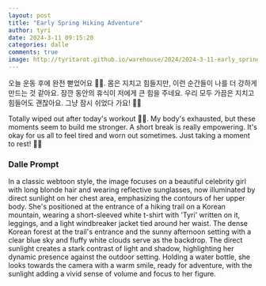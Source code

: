 ```yaml
---
layout: post
title: "Early Spring Hiking Adventure"
author: tyri
date: 2024-3-11 09:15:20
categories: dalle
comments: true
image: http://tyritarot.github.io/warehouse/2024/2024-3-11-early_spring_hiking_adventure_title.jpeg
---
```


오늘 운동 후에 완전 뻗었어요 🏋️‍♀️. 몸은 지치고 힘들지만, 이런 순간들이 나를 더 강하게 만드는 것 같아요. 잠깐 동안의 휴식이 저에게 큰 힘을 주네요. 우리 모두 가끔은 지치고 힘들어도 괜찮아요. 그냥 잠시 쉬었다 가요! 💪🍃

Totally wiped out after today's workout 🏋️‍♀️. My body's exhausted, but these moments seem to build me stronger. A short break is really empowering. It's okay for us all to feel tired and worn out sometimes. Just taking a moment to rest! 💪🍃

### Dalle Prompt

In a classic webtoon style, the image focuses on a beautiful celebrity girl with long blonde hair and wearing reflective sunglasses, now illuminated by direct sunlight on her chest area, emphasizing the contours of her upper body. She's positioned at the entrance of a hiking trail on a Korean mountain, wearing a short-sleeved white t-shirt with 'Tyri' written on it, leggings, and a light windbreaker jacket tied around her waist. The dense Korean forest at the trail's entrance and the sunny afternoon setting with a clear blue sky and fluffy white clouds serve as the backdrop. The direct sunlight creates a stark contrast of light and shadow, highlighting her dynamic presence against the outdoor setting. Holding a water bottle, she looks towards the camera with a warm smile, ready for adventure, with the sunlight adding a vivid sense of volume and focus to her figure.